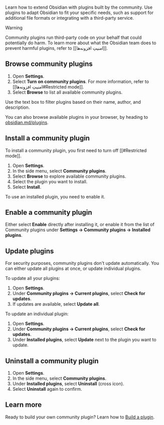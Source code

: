 Learn how to extend Obsidian with plugins built by the community. Use plugins to adapt Obsidian to fit your specific needs, such as support for additional file formats or integrating with a third-party service.

> [!warning]
> Community plugins run third-party code on your behalf that could potentially do harm. To learn more about what the Obsidian team does to prevent harmful plugins, refer to [[امنیتِ افزونه‌ها]].

## Browse community plugins

1. Open **Settings**.
2. Select **Turn on community plugins**. For more information, refer to [[امنیتِ افزونه‌ها#Restricted mode]].
3. Select **Browse** to list all available community plugins.

Use the text box to filter plugins based on their name, author, and description.

You can also browse available plugins in your browser, by heading to [obsidian.md/plugins](https://obsidian.md/plugins).

## Install a community plugin

To install a community plugin, you first need to turn off [[#Restricted mode]].

1. Open **Settings**.
2. In the side menu, select **Community plugins**.
3. Select **Browse** to explore available community plugins.
4. Select the plugin you want to install.
5. Select **Install**.

To use an installed plugin, you need to enable it.

## Enable a community plugin

Either select **Enable** directly after installing it, or enable it from the list of Community plugins under **Settings → Community plugins → Installed plugins**.

## Update plugins

For security purposes, community plugins don't update automatically. You can either update all plugins at once, or update individual plugins.

To update all your plugins:

1. Open **Settings**.
2. Under **Community plugins → Current plugins**, select **Check for updates**.
3. If updates are available, select **Update all**.

To update an individual plugin:

1. Open **Settings**.
2. Under **Community plugins → Current plugins**, select **Check for updates**.
3. Under **Installed plugins**, select **Update** next to the plugin you want to update.

## Uninstall a community plugin

1. Open **Settings**.
2. In the side menu, select **Community plugins**.
3. Under **Installed plugins**, select **Uninstall** (cross icon).
4. Select **Uninstall** again to confirm.

## Learn more

Ready to build your own community plugin? Learn how to [Build a plugin](https://docs.obsidian.md/Plugins/Getting+started/Build+a+plugin).
